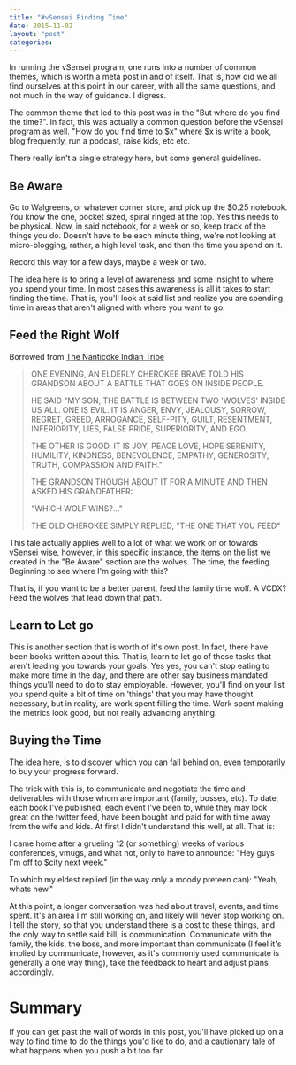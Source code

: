 ```yaml
---
title: "#vSensei Finding Time"
date: 2015-11-02
layout: "post"
categories: 
---
```


In running the vSensei program, one runs into a number of common themes, which is worth a meta post in and of itself. That is, how did we all find ourselves at this point in our career, with all the same questions, and not much in the way of guidance. I digress.

The common theme that led to this post was in the "But where do you find the time?". In fact, this was actually a common question before the vSensei program as well. "How do you find time to $x" where $x is write a book, blog frequently, run a podcast, raise kids, etc etc.

There really isn't a single strategy here, but some general guidelines.

## Be Aware

Go to Walgreens, or whatever corner store, and pick up the $0.25 notebook. You know the one, pocket sized, spiral ringed at the top. Yes this needs to be physical. Now, in said notebook, for a week or so, keep track of the things you do. Doesn't have to be each minute thing, we're not looking at micro-blogging, rather, a high level task, and then the time you spend on it.

Record this way for a few days, maybe a week or two.

The idea here is to bring a level of awareness and some insight to where you spend your time. In most cases this awareness is all it takes to start finding the time. That is, you'll look at said list and realize you are spending time in areas that aren't aligned with where you want to go.

## Feed the Right Wolf

Borrowed from [The Nanticoke Indian Tribe](http://www.nanticokeindians.org/tale_of_two_wolves.cfm)

> ONE EVENING, AN ELDERLY
> CHEROKEE BRAVE TOLD HIS
> GRANDSON ABOUT A BATTLE THAT
> GOES ON INSIDE PEOPLE.
> 
> HE SAID "MY SON, THE BATTLE IS
> BETWEEN TWO 'WOLVES' INSIDE US ALL.
> ONE IS EVIL. IT IS ANGER,
> ENVY, JEALOUSY, SORROW,
> REGRET, GREED, ARROGANCE,
> SELF-PITY, GUILT, RESENTMENT,
> INFERIORITY, LIES, FALSE PRIDE,
> SUPERIORITY, AND EGO.
> 
> THE OTHER IS GOOD.
> IT IS JOY, PEACE LOVE, HOPE SERENITY,
> HUMILITY, KINDNESS, BENEVOLENCE,
> EMPATHY, GENEROSITY,
> TRUTH, COMPASSION AND FAITH."
> 
> THE GRANDSON THOUGH ABOUT
> IT FOR A MINUTE AND THEN ASKED
> HIS GRANDFATHER:
> 
> "WHICH WOLF WINS?..."
> 
> THE OLD CHEROKEE SIMPLY REPLIED,
> "THE ONE THAT YOU FEED"

This tale actually applies well to a lot of what we work on or towards vSensei wise, however, in this specific instance, the items on the list we created in the "Be Aware" section are the wolves. The time, the feeding. Beginning to see where I'm going with this?

That is, if you want to be a better parent, feed the family time wolf. A VCDX? Feed the wolves that lead down that path.

## Learn to Let go

This is another section that is worth of it's own post. In fact, there have been books written about this. That is, learn to let go of those tasks that aren't leading you towards your goals. Yes yes, you can't stop eating to make more time in the day, and there are other say business mandated things you'll need to do to stay employable. However, you'll find on your list you spend quite a bit of time on 'things' that you may have thought necessary, but in reality, are work spent filling the time. Work spent making the metrics look good, but not really advancing anything.

## Buying the Time

The idea here, is to discover which you can fall behind on, even temporarily to buy your progress forward.

The trick with this is, to communicate and negotiate the time and deliverables with those whom are important (family, bosses, etc). To date, each book I've published, each event I've been to, while they may look great on the twitter feed, have been bought and paid for with time away from the wife and kids. At first I didn't understand this well, at all. That is:

I came home after a grueling 12 (or something) weeks of various conferences, vmugs, and what not, only to have to announce: "Hey guys I'm off to $city next week."

To which my eldest replied (in the way only a moody preteen can): "Yeah, whats new."

At this point, a longer conversation was had about travel, events, and time spent. It's an area I'm still working on, and likely will never stop working on. I tell the story, so that you understand there is a cost to these things, and the only way to settle said bill, is communication. Communicate with the family, the kids, the boss, and more important than communicate (I feel it's implied by communicate, however, as it's commonly used communicate is generally a one way thing), take the feedback to heart and adjust plans accordingly.

# Summary

If you can get past the wall of words in this post, you'll have picked up on a way to find time to do the things you'd like to do, and a cautionary tale of what happens when you push a bit too far.